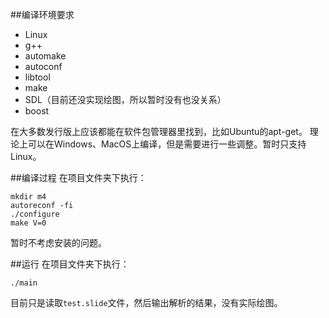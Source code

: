 ##编译环境要求
* Linux
* g++
* automake
* autoconf
* libtool
* make
* SDL（目前还没实现绘图，所以暂时没有也没关系）
* boost

在大多数发行版上应该都能在软件包管理器里找到，比如Ubuntu的apt-get。
理论上可以在Windows、MacOS上编译，但是需要进行一些调整。暂时只支持Linux。

##编译过程
在项目文件夹下执行：
```
mkdir m4
autoreconf -fi
./configure
make V=0
```
暂时不考虑安装的问题。

##运行
在项目文件夹下执行：
```
./main
```
目前只是读取`test.slide`文件，然后输出解析的结果，没有实际绘图。
